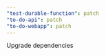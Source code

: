 ```yaml
---
"test-durable-function": patch
"to-do-api": patch
"to-do-webapp": patch
---
```


Upgrade dependencies
